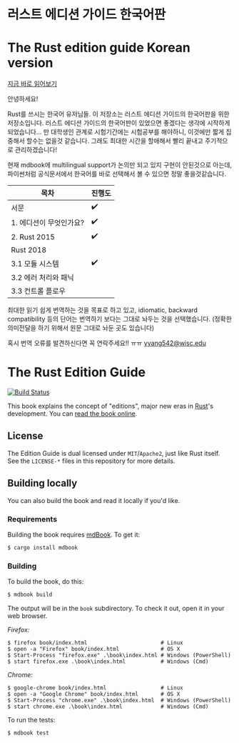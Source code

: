 # 러스트 에디션 가이드 한국어판
# The Rust edition guide Korean version

[지금 바로 읽어보기](https://yegeun542.github.io/book/introduction.html)

안녕하세요! 

Rust를 쓰시는 한국어 유저님들. 이 저장소는 러스트 에디션 가이드의 한국어판을 위한 저장소입니다. 러스트 에디션 가이드의 한국어판이 있었으면 좋겠다는 생각에 시작하게 되었습니다... 만 대학생인 관계로 시험기간에는 시험공부를 해야하니, 이것에만 짧게 집중해서 할수는 없을것 같습니다. 그래도 최대한 시간을 할애해서 빨리 끝내고 주기적으로 관리하겠습니다!

현재 mdbook에 multilingual support가 논의만 되고 있지 구현이 안된것으로 아는데, 파이썬처럼 공식문서에서 한국어를 바로 선택해서 볼 수 있으면 정말 좋을것같습니다. 

| 목차   | 진행도                                |
| ----------|-----------------------------------|
| 서문       | ✔️  |
| 1. 에디션이 무엇인가요?    | ✔️ |
| 2. Rust 2015 | ✔️ |
| Rust 2018      | |
| 3.1 모듈 시스템 | ✔️ |
| 3.2 에러 처리와 패닉  | |
| 3.3 컨트롤 플로우 |  |

최대한 읽기 쉽게 번역하는 것을 목표로 하고 있고, idiomatic, backward compatibility 등의 단어는 번역하기 보다는 그대로 놔두는 것을 선택했습니다. 
(정확한 의미전달을 하기 위해서 원문 그대로 놔둔 곳도 있습니다)

혹시 번역 오류를 발견하신다면 꼭 연락주세요!! ㅠㅠ
<yyang542@wisc.edu>

# The Rust Edition Guide

[![Build Status](https://travis-ci.org/rust-lang-nursery/edition-guide.svg?branch=master)](https://travis-ci.org/rust-lang-nursery/edition-guide)

This book explains the concept of "editions", major new eras in [Rust]'s
development. You can [read the book
online](https://rust-lang-nursery.github.io/edition-guide/).

[Rust]: https://www.rust-lang.org/

## License

The Edition Guide is dual licensed under `MIT`/`Apache2`, just like Rust itself.
See the `LICENSE-*` files in this repository for more details.

## Building locally

You can also build the book and read it locally if you'd like.

### Requirements

Building the book requires [mdBook]. To get it:

[mdBook]: https://github.com/azerupi/mdBook

```bash
$ cargo install mdbook
```

### Building

To build the book, do this:

```bash
$ mdbook build
```

The output will be in the `book` subdirectory. To check it out, open it in
your web browser.

_Firefox:_

```shell
$ firefox book/index.html                       # Linux
$ open -a "Firefox" book/index.html             # OS X
$ Start-Process "firefox.exe" .\book\index.html # Windows (PowerShell)
$ start firefox.exe .\book\index.html           # Windows (Cmd)
```

_Chrome:_

```shell
$ google-chrome book/index.html                 # Linux
$ open -a "Google Chrome" book/index.html       # OS X
$ Start-Process "chrome.exe" .\book\index.html  # Windows (PowerShell)
$ start chrome.exe .\book\index.html            # Windows (Cmd)
```

To run the tests:

```bash
$ mdbook test
```
